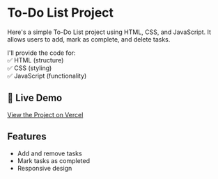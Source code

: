 # To-Do List Project

Here's a simple To-Do List project using HTML, CSS, and JavaScript. It allows users to add, mark as complete, and delete tasks.

I'll provide the code for: <br>
✅ HTML (structure) <br>
✅ CSS (styling) <br>
✅ JavaScript (functionality) <br>


## 🔗 Live Demo
[View the Project on Vercel](https://vercel.com/suryabhan-singhs-projects/to-do-list/FFMDgmFuVw4FtYj2SMgxbWpoK4nm)

## Features
- Add and remove tasks
- Mark tasks as completed
- Responsive design
